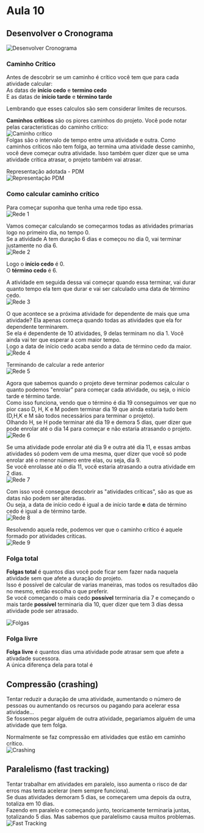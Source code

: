 # Aula 10

## Desenvolver o Cronograma
![Desenvolver Cronograma](desenvolverCronograma.PNG)

### Caminho Crítico
Antes de descobrir se um caminho é crítico você tem que para cada atividade calcular:  
As datas de **início cedo** e **termino cedo**  
E as datas de **início tarde** e **término tarde**  

Lembrando que esses calculos são sem considerar limites de recursos.

**Caminhos críticos** são os piores caminhos do projeto. Você pode notar pelas caracteristicas do caminho crítico:  
![Caminho crítico](caminhocritico.PNG)  
Folgas são o intervalo de tempo entre uma atividade e outra. Como caminhos críticos não tem folga, ao termina uma atividade desse caminho, você deve começar outra atividade. Isso também quer dizer que se uma atividade crítica atrasar, o projeto também vai atrasar.  

Representação adotada - PDM  
![Representação PDM](representacao.PNG)

### Como calcular caminho crítico
Para começar suponha que tenha uma rede tipo essa.  
![Rede 1](rede1.PNG)  

Vamos começar calculando se começarmos todas as atividades primarias logo no primeiro dia, no tempo 0.  
Se a atividade A tem duração 6 dias e começou no dia 0, vai terminar justamente no dia 6.  
![Rede 2](rede2.PNG)  

Logo o **início cedo** é 0.  
O **término cedo** é 6.  

A atividade em seguida dessa vai começar quando essa terminar, vai durar quanto tempo ela tem que durar e vai ser calculado uma data de término cedo.  
![Rede 3](rede3.PNG)  

O que acontece se a próxima atividade for dependente de mais que uma atividade? Ela apenas começa quando todas as atividades que ela for dependente terminarem.  
Se ela é dependente de 10 atividades, 9 delas terminam no dia 1. Você ainda vai ter que esperar a com maior tempo.  
Logo a data de início cedo acaba sendo a data de término cedo da maior.  
![Rede 4](rede4.PNG)  

Terminando de calcular a rede anterior  
![Rede 5](rede5.PNG)  

Agora que sabemos quando o projeto deve terminar podemos calcular o quanto podemos "enrolar" para começar cada atividade, ou seja, o início tarde e término tarde.  
Como isso funciona, vendo que o término é dia 19 conseguimos ver que no pior caso D, H, K e M podem terminar dia 19 que ainda estaria tudo bem (D,H,K e M são todos necessários para terminar o projeto).  
Olhando H, se H pode terminar até dia 19 e demora 5 dias, quer dizer que pode enrolar até o dia 14 para começar e não estaria atrasando o projeto.  
![Rede 6](rede6.PNG)  

Se uma atividade pode enrolar até dia 9 e outra até dia 11, e essas ambas atividades só podem vem de uma mesma, quer dizer que você só pode enrolar até o menor número entre elas, ou seja, dia 9.  
Se você enrolasse até o dia 11, você estaria atrasando a outra atividade em 2 dias.  
![Rede 7](rede7.PNG)  

Com isso você consegue descobrir as "atividades críticas", são as que as datas não podem ser alteradas.  
Ou seja, a data de início cedo é igual a de início tarde **e** data de término cedo é igual a de término tarde.  
![Rede 8](rede8.PNG)  

Resolvendo aquela rede, podemos ver que o caminho crítico é aquele formado por atividades críticas.  
![Rede 9](rede9.PNG)  

### Folga total
**Folgas total** é quantos dias você pode ficar sem fazer nada naquela atividade sem que afete a duração do projeto.  
Isso é possível de calcular de varias maneiras, mas todos os resultados dão no mesmo, então escolha o que preferir.  
Se você começando o mais cedo **possível** terminaria dia 7 e começando o mais tarde **possível** terminaria dia 10, quer dizer que tem 3 dias dessa atividade pode ser atrasado.  

![Folgas](folgas.PNG)

### Folga livre
**Folga livre** é quantos dias uma atividade pode atrasar sem que afete a ativadade sucessora.  
A única diferença dela para total é 

## Compressão (crashing)
Tentar reduzir a duração de uma atividade, aumentando o número de pessoas ou aumentando os recursos ou pagando para acelerar essa atividade...  
Se fossemos pegar alguém de outra atividade, pegariamos alguém de uma atividade que tem folga.  

Normalmente se faz compressão em atividades que estão em caminho crítico.  
![Crashing](crashing.PNG)

## Paralelismo (fast tracking)
Tentar trabalhar em atividades em paralelo, isso aumenta o risco de dar erros mas tenta acelerar (nem sempre funciona).  
Se duas atividades demoram 5 dias, se começarem uma depois da outra, totaliza em 10 dias.  
Fazendo em paralelo e começando junto, teoricamente terminaria juntas, totalizando 5 dias. Mas sabemos que paralelismo causa muitos problemas.  
![Fast Tracking](fasttracking.PNG)
